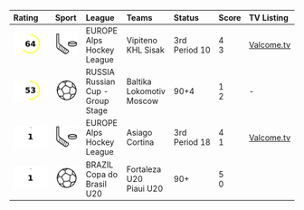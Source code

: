 | Rating                                                                                                                                 | Sport                                                                                                            | League                              | Teams                       | Status        | Score   | TV Listing                                           |
|:---------------------------------------------------------------------------------------------------------------------------------------|:-----------------------------------------------------------------------------------------------------------------|:------------------------------------|:----------------------------|:--------------|:--------|:-----------------------------------------------------|
| <img src="https://raw.githubusercontent.com/BlakeDuncan25/Donut-SVG-Ratings/bac4e4a278175106499642192132b1786a9aec38/64.svg" alt="64"> | <img src="https://raw.githubusercontent.com/BlakeDuncan25/Donut-SVG-Ratings/master/hockey.png" alt="Ice Hockey"> | EUROPE<br>Alps Hockey League        | Vipiteno<br>KHL Sisak       | 3rd Period 10 | 4<br>3  | <a href="https://valcome.tv/feed/ahl">Valcome.tv</a> |
| <img src="https://raw.githubusercontent.com/BlakeDuncan25/Donut-SVG-Ratings/bac4e4a278175106499642192132b1786a9aec38/53.svg" alt="53"> | <img src="https://raw.githubusercontent.com/BlakeDuncan25/Donut-SVG-Ratings/master/soccer.png" alt="Soccer">     | RUSSIA<br>Russian Cup - Group Stage | Baltika<br>Lokomotiv Moscow | 90+4          | 1<br>2  | -                                                    |
| <img src="https://raw.githubusercontent.com/BlakeDuncan25/Donut-SVG-Ratings/bac4e4a278175106499642192132b1786a9aec38/1.svg" alt="1">   | <img src="https://raw.githubusercontent.com/BlakeDuncan25/Donut-SVG-Ratings/master/hockey.png" alt="Ice Hockey"> | EUROPE<br>Alps Hockey League        | Asiago<br>Cortina           | 3rd Period 18 | 4<br>1  | <a href="https://valcome.tv/feed/ahl">Valcome.tv</a> |
| <img src="https://raw.githubusercontent.com/BlakeDuncan25/Donut-SVG-Ratings/bac4e4a278175106499642192132b1786a9aec38/1.svg" alt="1">   | <img src="https://raw.githubusercontent.com/BlakeDuncan25/Donut-SVG-Ratings/master/soccer.png" alt="Soccer">     | BRAZIL<br>Copa do Brasil U20        | Fortaleza U20<br>Piaui U20  | 90+           | 5<br>0  | <a href="#N/A"></a>                                  |